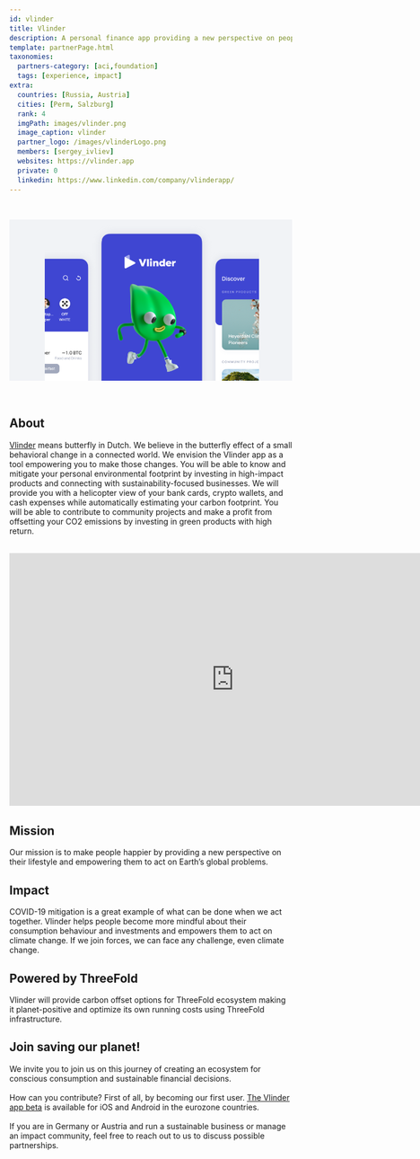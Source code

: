 ```yaml
---
id: vlinder
title: Vlinder
description: A personal finance app providing a new perspective on people's lifestyle, empowering them to act on Earth’s global problems.
template: partnerPage.html
taxonomies:
  partners-category: [aci,foundation]
  tags: [experience, impact]
extra:
  countries: [Russia, Austria]
  cities: [Perm, Salzburg]
  rank: 4
  imgPath: images/vlinder.png
  image_caption: vlinder
  partner_logo: /images/vlinderLogo.png
  members: [sergey_ivliev]
  websites: https://vlinder.app
  private: 0
  linkedin: https://www.linkedin.com/company/vlinderapp/
---
```


<br/>

![vlinder](/images/vlinder2.png)

<br/>

## About

[Vlinder](https://vlinder.app) means butterfly in Dutch. We believe in the butterfly effect of a small behavioral change in a connected world. We envision the Vlinder app as a tool empowering you to make those changes. You will be able to know and mitigate your personal environmental footprint by investing in high-impact products and connecting with sustainability-focused businesses. We will provide you with a helicopter view of your bank cards, crypto wallets, and cash expenses while automatically estimating your carbon footprint. You will be able to contribute to community projects and make a profit from offsetting your CO2 emissions by investing in green products with high return.

<BR>

<iframe src="https://player.vimeo.com/video/434681704" width="800" height="450" frameborder="0" allow="autoplay; fullscreen" allowfullscreen></iframe>

<BR>

## Mission

Our mission is to make people happier by providing a new perspective on their lifestyle and empowering them to act on Earth’s global problems.

## Impact

COVID-19 mitigation is a great example of what can be done when we act together. Vlinder helps people become more mindful about their consumption behaviour and investments and empowers them to act on climate change. If we join forces, we can face any challenge, even climate change.

## Powered by ThreeFold

Vlinder will provide carbon offset options for ThreeFold ecosystem making it planet-positive and optimize its own running costs using ThreeFold infrastructure.

## Join saving our planet!

We invite you to join us on this journey of creating an ecosystem for conscious consumption and sustainable financial decisions.
<br/>
<br/>
How can you contribute? First of all, by becoming our first user. [The Vlinder app beta](https://vlinder.app) is available for iOS and Android in the eurozone countries.
<br/>
<br/>
If you are in Germany or Austria and run a sustainable business or manage an impact community, feel free to reach out to us to discuss possible partnerships.

<!-- ## Support this project

Vlinder is included in ThreeFold’s [Token Distribution Event (TDE)](https://library.threefold.me/info/tfgrid/#/tdeoverview)</a> for the impact it brings to our planet, humanity and the ThreeFold Grid.
The ThreeFold Token (TFT) represents a unit of capacity on the new Internet and is created only when new capacity is added to the ThreeFold Grid.
Each project on the TDE benefits from TFT fund allocations. You can buy TFT's and support Vlinder, and the growth of a new Conscious Internet. -->

<!-- ## TFGrid solution

### Roadmap

- Q1 2021
  - Integration of personal planet first finance app on top of 3bot/Crystal Twin.
 -->

